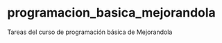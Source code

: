 programacion_basica_mejorandola
===============================

Tareas del curso de programación básica de Mejorandola

